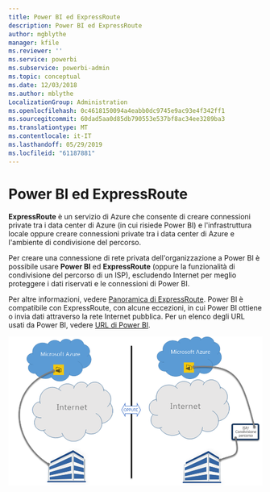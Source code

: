 ```yaml
---
title: Power BI ed ExpressRoute
description: Power BI ed ExpressRoute
author: mgblythe
manager: kfile
ms.reviewer: ''
ms.service: powerbi
ms.subservice: powerbi-admin
ms.topic: conceptual
ms.date: 12/03/2018
ms.author: mblythe
LocalizationGroup: Administration
ms.openlocfilehash: 0c4618150094a4eabb0dc9745e9ac93e4f342ff1
ms.sourcegitcommit: 60dad5aa0d85db790553e537bf8ac34ee3289ba3
ms.translationtype: MT
ms.contentlocale: it-IT
ms.lasthandoff: 05/29/2019
ms.locfileid: "61187881"
---
```

# <a name="power-bi-and-expressroute"></a>Power BI ed ExpressRoute

**ExpressRoute** è un servizio di Azure che consente di creare connessioni private tra i data center di Azure (in cui risiede Power BI) e l'infrastruttura locale oppure creare connessioni private tra i data center di Azure e l'ambiente di condivisione del percorso.

Per creare una connessione di rete privata dell'organizzazione a Power BI è possibile usare **Power BI** ed **ExpressRoute** (oppure la funzionalità di condivisione del percorso di un ISP), escludendo Internet per meglio proteggere i dati riservati e le connessioni di Power BI.

Per altre informazioni, vedere [Panoramica di ExpressRoute](/azure/expressroute/expressroute-introduction). Power BI è compatibile con ExpressRoute, con alcune eccezioni, in cui Power BI ottiene o invia dati attraverso la rete Internet pubblica. Per un elenco degli URL usati da Power BI, vedere [URL di Power BI](power-bi-whitelist-urls.md).

![Diagramma di ExpressRoute](media/service-admin-power-bi-expressroute/pbi_expressroute_1.png)